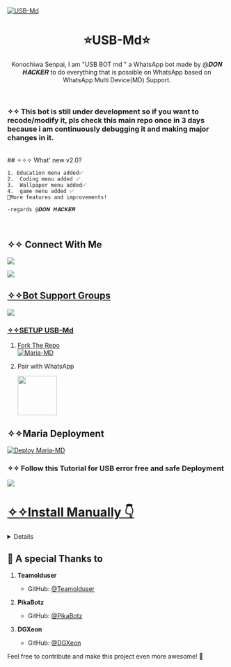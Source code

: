 <a href="https://ibb.co/pQNpmwN"><img src="https://i.ibb.co/xYwQ4Lw/cheemspic.jpg" alt="USB-Md" border="0"></a>
<h1 align="center">⭐USB-Md⭐<br></h1>

<p align="center"> 
  Konochiwa Senpai, I am "USB BOT md " a WhatsApp bot made by @𝑫𝑶𝑵 𝑯𝑨𝑪𝑲𝑬𝑹 to do everything that is possible on WhatsApp based on WhatsApp Multi Device(MD) Support.
</p>


</br>

### ✧✧ This bot is still under development so if you want to recode/modify it, pls check this main repo once in 3 days because i am continuously debugging it and making major changes in it.
</br>
## ✧✧✧ What' new v2.0?

```
1. Education menu added✅️
2.  Coding menu added ✅️
3.  Wallpaper menu added✅️
4.  game menu added ✅️
🔻More features and improvements!

-regards @𝑫𝑶𝑵 𝑯𝑨𝑪𝑲𝑬𝑹
```
</br>

## ✧✧ Connect With Me

<p align="center">

<a href="https://whatsapp.com/channel/0029VaAkETLLY6d8qhLmZt2v"><img src="https://img.shields.io/badge/follow channel-25D366?style=for-the-badge&logo=whatsapp&logoColor=white" />

</p>

<p align="left">
  <a href="https://www.instagram.com/ayushpandeyy_023"><img src="https://img.shields.io/badge/Instagram-E4405F?style=for-the-badge&logo=instagram&logoColor=white"/>

## ✧✧Bot Support Groups
<p align="center">

<a href="https://whatsapp.com/channel/0029VaAkETLLY6d8qhLmZt2v"><img src="https://img.shields.io/badge/Join support group-25D366?style=for-the-badge&logo=whatsapp&logoColor=white" />

</p>



### ✧✧SETUP USB-Md 

  
1. Fork The Repo
    <br>
    <a href="https://github.com/Donhackerug/USB-BOT-MD/fork"><img title="Maria-MD" src="https://img.shields.io/badge/FORK MARIA-MD-h?color=black&style=for-the-badge&logo=stackshare"></a>

2. Pair with WhatsApp 
   <p align="left">
       <a href="https://maria-pair.koyeb.app/pair.html">
         <img src="https://play-lh.googleusercontent.com/901aMQFFnVoX2T-YuJmTIwpPve_SUgMv_QSyzMSPtAqt_l0CyXN1DxfD6xXU0r2f9iM=w240-h480-rw" width="90" />
       </a>
   </p>


## ✧✧Maria Deployment  
<a href="https://maria-pair.koyeb.app/deploy.html"><img title="Deploy Maria-MD  " src="https://img.shields.io/badge/DEPLOY HEROKU-h?color=black&style=for-the-badge&logo=heroku"></a>




### ✧✧ Follow this Tutorial for USB  error free and safe Deployment 
<p align="left" >
  <a href="https://youtu.be/KNu-gr2h7bo"><img src="https://img.shields.io/badge/Tutorial-Video-ff0000?style=for-the-badge&logo=youtube&logoColor=ff000000&link=https://youtu.be/ww4z2m3uORU" /><br>
     
</p>   
    


# ✧✧Install Manually 👇

<details>
<summary>Read more</summary>
  
## Requirements

* [Node.js](https://nodejs.org/en/)
* [Git](https://git-scm.com/downloads)
* [FFmpeg](https://github.com/BtbN/FFmpeg-Builds/releases/download/autobuild-2020-12-08-13-03/ffmpeg-n4.3.1-26-gca55240b8c-win64-gpl-4.3.zip)
* [Libwebp](https://developers.google.com/speed/webp/download)
* Any text editor

<br>

- Termux
```js
apt update -y && apt upgrade -y && pkg update -y && pkg upgrade -y && pkg install libwebp -y && pkg install git -y && pkg install nodejs -y && pkg install ffmpeg -y && pkg install yarn && pkg install imagemagick -y && git clone https://github.com/MariaWaBot/Maria-MD && cd Maria-MD && npm install && npm start

```

- Update
```js
rm -rf USB-MD &&
git clone https://github.com/MariaWaBot/Maria-MD && cd Maria-MD && npm install && npm start

```

- Command For 24/7
```js
npm i -g forever && forever index.js && forever save && forever logs
```
<br>

</details>


 <h2 align="left"> 💖 A special Thanks to
</h2>

1. **Teamolduser**
   - GitHub: [@Teamolduser](https://github.com/Teamolduser)

2. **PikaBotz**
   - GitHub: [@PikaBotz](https://github.com/PikaBotz)

3. **DGXeon**
   - GitHub: [@DGXeon](https://github.com/DGXeon)

Feel free to contribute and make this project even more awesome! 🌟

